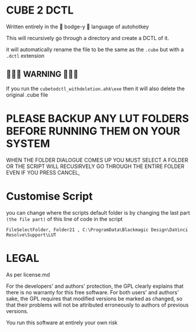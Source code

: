 # CUBE 2 DCTL

Written entirely in the 🥰 bodge-y 🥰 language of autohotkey 

This will recursively go through a directory and create a DCTL of it.

it will automatically rename the file to be the same as the `.cube` but with a `.dctl` extension 


## 🚨🚨🚨 WARNING 🚨🚨🚨

If you run the `cubetodctl_withdeletion.ahk\exe` then it will also delete the original .cube file 

# PLEASE BACKUP ANY LUT FOLDERS BEFORE RUNNING THEM ON YOUR SYSTEM

WHEN THE FOLDER DIALOGUE COMES UP YOU MUST SELECT A FOLDER OR THE SCRIPT WILL RECUSIRVELY GO THROUGH THE ENTIRE FOLDER EVEN IF YOU PRESS CANCEL,


# Customise Script
you can change where the scripts default folder is by changing the last part `(the file part)` of this line of code in the script

```
FileSelectFolder, Folder21 , C:\ProgramData\Blackmagic Design\DaVinci Resolve\Support\LUT
```

# LEGAL
As per license.md

For the developers' and authors' protection, the GPL clearly explains
that there is no warranty for this free software.  For both users' and
authors' sake, the GPL requires that modified versions be marked as
changed, so that their problems will not be attributed erroneously to
authors of previous versions.

You run this software at entirely your own risk